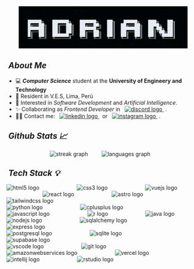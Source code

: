 <div align="center">
  <img src="./public/name.gif" alt="name_gif" width="440" height="110"/>
</div>

## &nbsp;_About Me_
<ul>
  <li> 💻 <em><strong>Computer Science</strong></em> student at the <strong>University of Engineery and Technology</strong></li>
  <li> 🧱 Resident in V.E.S, Lima, Perú</li>
  <li> 👀 Interested in <em>Software Development</em> and <em>Artificial Intelligence</em>.</li>
  <li> ✨ Collaborating as <em>Frontend Developer</em> in &nbsp; <a href="https://discord.gg/SMX7vqcjZu" target="_blank">
    <img src="https://img.shields.io/static/v1?message=Cachimbo&logo=discord&label=&color=7289DA&logoColor=white&labelColor=&style=for-the-badge" height="20" alt="discord logo"  />
  </a> &nbsp;.</li>
  <li> 🫱🏻 Contact me: &nbsp; <a href="https://www.linkedin.com/in/adsandovalio" target="_blank">
    <img src="https://img.shields.io/static/v1?message=LinkedIn&logo=linkedin&label=&color=0077B5&logoColor=white&labelColor=&style=for-the-badge" height="20" alt="linkedin logo"  />
  </a> &nbsp; or &nbsp; <a href="https://www.instagram.com/sandoval__adrian/" target="_blank">
    <img src="https://img.shields.io/static/v1?message=Instagram&logo=instagram&label=&color=E4405F&logoColor=white&labelColor=&style=for-the-badge" height="20" alt="instagram logo"  />
  </a> &nbsp;.</li>
<!--   <li> 🌱 Currently working as ... </li> -->
</ul>

## &nbsp;_Github Stats 📈_

<p align="center">
  <img src="https://streak-stats.demolab.com?user=Sandovl0593&locale=en&mode=daily&theme=react&hide_border=false&border_radius=5" height="150" alt="streak graph" style="padding-right: 20px" alt="stats graph"/> &nbsp;&nbsp;
  <img src="https://github-readme-stats-eight-theta.vercel.app/api/top-langs/?username=Sandovl0593&theme=react&show_icons=true&hide_border=false&layout=compact" height="150" alt="languages graph"/>&nbsp;&nbsp;&nbsp;&nbsp;
<!--   <img src="https://github-profile-trophy.vercel.app?username=Sandovl0593&theme=dracula&column=-1&row=1&margin-w=8&margin-h=2&no-bg=false&no-frame=false&order=4" height="150" alt="trophy graph"  /> -->
<!--   <img src="https://github-readme-activity-graph.vercel.app/graph?username=Sandovl0593&radius=16&theme=react&area=true&border=2" height="130" alt="activity-graph graph"  /> -->
</p>

## &nbsp;_Tech Stack 💡_

<div align="left">
  <img src="https://cdn.simpleicons.org/html5/E34F26" height="30" alt="html5 logo"  />
  <img width="90" />
  <img src="https://cdn.simpleicons.org/css3/1572B6" height="30" alt="css3 logo"  />
  <img width="90" />
  <img src="https://cdn.simpleicons.org/vuedotjs/4FC08D" height="30" alt="vuejs logo"  />
  <img width="90" />
  <img src="https://cdn.jsdelivr.net/gh/devicons/devicon/icons/react/react-original.svg" height="30" alt="react logo"  />
  <img width="90" />
  <img src="https://cdn.simpleicons.org/astro/FF5D01" height="30" alt="astro logo"  />
  <img width="90" />
  <img src="https://cdn.simpleicons.org/tailwindcss/06B6D4" height="30" alt="tailwindcss logo"  />
<!--   <img width="90" />
  <img src="https://cdn.simpleicons.org/nuxtdotjs/00DC82" height="30" alt="nuxtjs logo"  /> -->
</div>

<div align="left">
  <img src="https://cdn.jsdelivr.net/gh/devicons/devicon/icons/python/python-original.svg" height="30" alt="python logo"  />
  <img width="90" />
  <img src="https://cdn.simpleicons.org/c++/00599C" height="30" alt="cplusplus logo"  />
  <img width="90" />
  <img src="https://cdn.jsdelivr.net/gh/devicons/devicon/icons/javascript/javascript-original.svg" height="30" alt="javascript logo"  />
<!--   <img width="90" />
  <img src="https://cdn.jsdelivr.net/gh/devicons/devicon/icons/typescript/typescript-original.svg" height="30" alt="typescript logo"  /> -->
  <img width="90" />
  <img src="https://cdn.jsdelivr.net/gh/devicons/devicon/icons/r/r-original.svg" height="30" alt="r logo"  />
<!--   <img width="90" />
  <img src="https://cdn.jsdelivr.net/gh/devicons/devicon/icons/matlab/matlab-original.svg" height="30" alt="matlab logo"  /> -->
<!--   <img width="90" />
  <img src="https://cdn.simpleicons.org/latex/008080" height="30" alt="latex logo"  /> -->
  <img width="90" />
  <img src="https://cdn.jsdelivr.net/gh/devicons/devicon/icons/java/java-original.svg" height="30" alt="java logo"  />
</div>

<div align="left">
  <img src="https://cdn.simpleicons.org/nodedotjs/339933" height="30" alt="nodejs logo"  />
  <img width="90" />
  <img src="https://cdn.jsdelivr.net/gh/devicons/devicon/icons/sqlalchemy/sqlalchemy-original.svg" height="30" alt="sqlalchemy logo"  />
  <img width="90" />
  <img src="https://skillicons.dev/icons?i=express" height="30" alt="express logo"  />
<!--   <img width="90" />
  <img src="https://cdn.simpleicons.org/spring/6DB33F" height="30" alt="spring logo"  /> -->
<!--   <img width="90" />
  <img src="https://skillicons.dev/icons?i=prisma" height="30" alt="prisma logo"  /> -->
</div>

<div align="left">
  <img src="https://cdn.simpleicons.org/postgresql/4169E1" height="30" alt="postgresql logo"  />
  <img width="90" />
  <img src="https://cdn.jsdelivr.net/gh/devicons/devicon/icons/sqlite/sqlite-original.svg" height="30" alt="sqlite logo"  />
<!--   <img width="90" />
  <img src="https://cdn.jsdelivr.net/gh/devicons/devicon/icons/mysql/mysql-original.svg" height="30" alt="mysql logo"  /> -->
<!--   <img width="90" />
  <img src="https://cdn.simpleicons.org/amazondynamodb/4053D6" height="30" alt="amazondynamodb logo"  /> -->
  <img width="90" />
  <img src="https://cdn.simpleicons.org/supabase/3ECF8E" height="30" alt="supabase logo"  />
</div>

<div align="left">
  <img src="https://cdn.jsdelivr.net/gh/devicons/devicon/icons/vscode/vscode-original.svg" height="30" alt="vscode logo"  />
  <img width="90" />
  <img src="https://cdn.jsdelivr.net/gh/devicons/devicon/icons/git/git-original.svg" height="30" alt="git logo"  />
<!--   <img width="90" />
  <img src="https://cdn.jsdelivr.net/gh/devicons/devicon/icons/npm/npm-original-wordmark.svg" height="30" alt="npm logo"  /> -->
  <img width="90" />
<!--   <img src="https://cdn.jsdelivr.net/gh/devicons/devicon/icons/jupyter/jupyter-original.svg" height="30" alt="jupyter logo"  />
  <img width="90" /> -->
  <img src="https://skillicons.dev/icons?i=aws" height="30" alt="amazonwebservices logo"  />
  <img width="90" />
  <img src="https://skillicons.dev/icons?i=vercel" height="30" alt="vercel logo"  />
  <img width="90" />
  <img src="https://cdn.jsdelivr.net/gh/devicons/devicon/icons/intellij/intellij-original.svg" height="30" alt="intellij logo"  />
  <img width="90" />
  <img src="https://cdn.jsdelivr.net/gh/devicons/devicon/icons/rstudio/rstudio-original.svg" height="30" alt="rstudio logo"  />
</div>

<!-- <br clear="both">

<div align="center">
  <img src="https://cdn.jsdelivr.net/gh/devicons/devicon/icons/numpy/numpy-original.svg" height="30" alt="numpy logo"  />
  <img width="90" />
  <img src="https://cdn.jsdelivr.net/gh/devicons/devicon/icons/pandas/pandas-original.svg" height="30" alt="pandas logo"  />
  <img width="90" />
  <img src="https://cdn.jsdelivr.net/gh/devicons/devicon/icons/tensorflow/tensorflow-original.svg" height="30" alt="tensorflow logo"  />
  <img width="90" />
  <img src="https://cdn.simpleicons.org/opencv/5C3EE8" height="30" alt="opencv logo"  />
  <img width="40" />
  <img src="https://cdn.jsdelivr.net/gh/devicons/devicon/icons/opencv/opencv-original.svg" height="30" alt="opencv logo"  />
</div> -->
